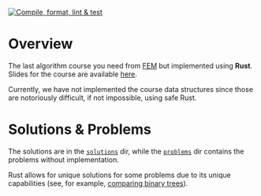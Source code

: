 [![Compile, format, lint & test](https://github.com/timKraeuter/FEM-Last-Algorithm-Course-You-Need-Rust/actions/workflows/rust.yml/badge.svg)](https://github.com/timKraeuter/FEM-Last-Algorithm-Course-You-Need-Rust/actions/workflows/rust.yml)

# Overview

The last algorithm course you need from [FEM](https://frontendmasters.com/courses/algorithms/) but implemented using **Rust**.
Slides for the course are available [here](https://theprimeagen.github.io/fem-algos).

Currently, we have not implemented the course data structures since those are notoriously difficult, if not impossible, using safe Rust.

# Solutions & Problems

The solutions are in the [`solutions`](./src/solutions) dir, while the [`problems`](./src/problems) dir contains the problems without implementation.

Rust allows for unique solutions for some problems due to its unique capabilities (see, for example, [comparing binary trees](./src/solutions/compare_binary_trees.rs)).
